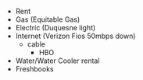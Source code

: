 - Rent
- Gas (Equitable Gas)
- Electric (Duquesne light)
- Internet (Verizon Fios 50mbps down)
  - cable
    - HBO
- Water/Water Cooler rental
- Freshbooks 
